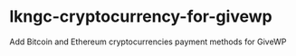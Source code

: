# lkngc-cryptocurrency-for-givewp
Add Bitcoin and Ethereum cryptocurrencies payment methods for GiveWP
